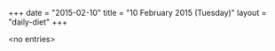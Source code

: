 +++
date = "2015-02-10"
title = "10 February 2015 (Tuesday)"
layout = "daily-diet"
+++

<p>&lt;no entries&gt;</p>